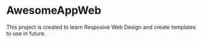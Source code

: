 # AwesomeAppWeb

This project is created to learn Resposive Web Design and create templates to use in future.
